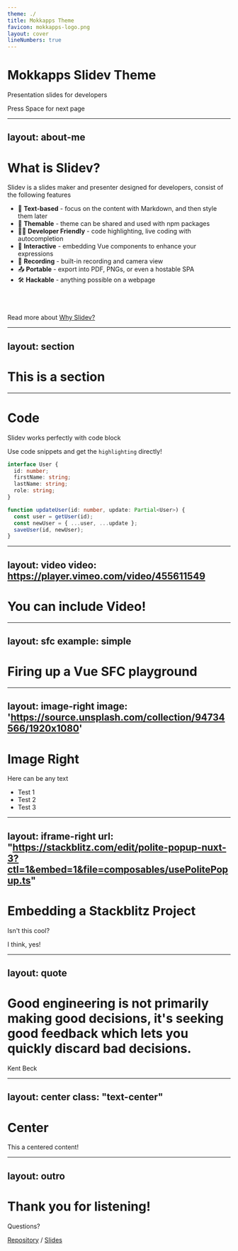 ```yaml
---
theme: ./
title: Mokkapps Theme
favicon: mokkapps-logo.png
layout: cover
lineNumbers: true
---
```


# Mokkapps Slidev Theme

Presentation slides for developers

<div class="pt-12">
  <span @click="next" class="px-2 p-1 rounded cursor-pointer hover:bg-white hover:bg-opacity-10">
    Press Space for next page <carbon:arrow-right class="inline"/>
  </span>
</div>

---
layout: about-me
---

# What is Slidev?

Slidev is a slides maker and presenter designed for developers, consist of the following features

- 📝 **Text-based** - focus on the content with Markdown, and then style them later
- 🎨 **Themable** - theme can be shared and used with npm packages
- 🧑‍💻 **Developer Friendly** - code highlighting, live coding with autocompletion
- 🤹 **Interactive** - embedding Vue components to enhance your expressions
- 🎥 **Recording** - built-in recording and camera view
- 📤 **Portable** - export into PDF, PNGs, or even a hostable SPA
- 🛠 **Hackable** - anything possible on a webpage

<br>
<br>

Read more about [Why Slidev?](https://sli.dev/guide/why)

---
layout: section
---

# This is a section

---

# Code

Slidev works perfectly with code block

Use code snippets and get the `highlighting` directly!

```ts
interface User {
  id: number;
  firstName: string;
  lastName: string;
  role: string;
}

function updateUser(id: number, update: Partial<User>) {
  const user = getUser(id);
  const newUser = { ...user, ...update };
  saveUser(id, newUser);
}
```

---
layout: video
video: https://player.vimeo.com/video/455611549
---

# You can include Video!

---
layout: sfc
example: simple
---

# Firing up a Vue SFC playground

---
layout: image-right
image: 'https://source.unsplash.com/collection/94734566/1920x1080'
---

# Image Right

Here can be any text

- Test 1
- Test 2
- Test 3

---
layout: iframe-right
url: "https://stackblitz.com/edit/polite-popup-nuxt-3?ctl=1&embed=1&file=composables/usePolitePopup.ts"
---

# Embedding a Stackblitz Project

Isn't this cool?

I think, yes!

---
layout: quote
---

# Good engineering is not primarily making good decisions, it's seeking good feedback which lets you quickly discard bad decisions.

Kent Beck

---
layout: center
class: "text-center"
---

# Center

This a centered content!

---
layout: outro
---

# Thank you for listening!

Questions?

[Repository](github.com/mokkapps/slidev-theme-mokkapps) / [Slides](https://slidev-theme-mokkapps.netlify.app/)
